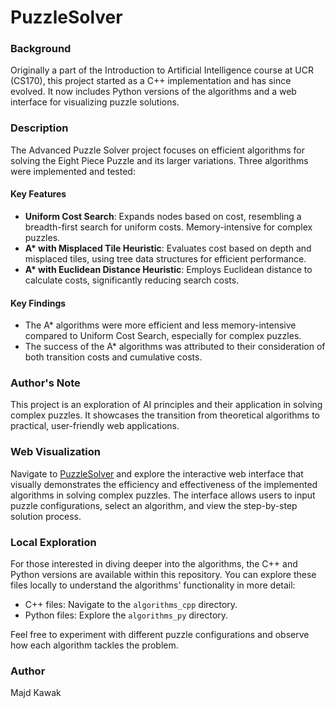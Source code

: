 # PuzzleSolver

### Background
Originally a part of the Introduction to Artificial Intelligence course at UCR (CS170), this project started as a C++ implementation and has since evolved. It now includes Python versions of the algorithms and a web interface for visualizing puzzle solutions.

### Description
The Advanced Puzzle Solver project focuses on efficient algorithms for solving the Eight Piece Puzzle and its larger variations. Three algorithms were implemented and tested:

#### Key Features

- **Uniform Cost Search**: Expands nodes based on cost, resembling a breadth-first search for uniform costs. Memory-intensive for complex puzzles.
- **A\* with Misplaced Tile Heuristic**: Evaluates cost based on depth and misplaced tiles, using tree data structures for efficient performance.
- **A\* with Euclidean Distance Heuristic**: Employs Euclidean distance to calculate costs, significantly reducing search costs.

#### Key Findings
- The A* algorithms were more efficient and less memory-intensive compared to Uniform Cost Search, especially for complex puzzles.
- The success of the A* algorithms was attributed to their consideration of both transition costs and cumulative costs.

### Author's Note
This project is an exploration of AI principles and their application in solving complex puzzles. It showcases the transition from theoretical algorithms to practical, user-friendly web applications.

### Web Visualization
Navigate to [PuzzleSolver](https://majdkawak.com/PuzzleSolver/)
 and explore the interactive web interface that visually demonstrates the efficiency and effectiveness of the implemented algorithms in solving complex puzzles. The interface allows users to input puzzle configurations, select an algorithm, and view the step-by-step solution process.

### Local Exploration
For those interested in diving deeper into the algorithms, the C++ and Python versions are available within this repository. You can explore these files locally to understand the algorithms' functionality in more detail:

- C++ files: Navigate to the `algorithms_cpp` directory.
- Python files: Explore the `algorithms_py` directory.

Feel free to experiment with different puzzle configurations and observe how each algorithm tackles the problem.

### Author
Majd Kawak